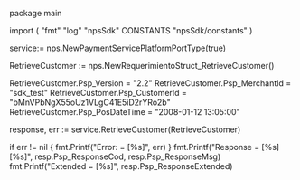 package main

import (
        "fmt"
        "log"
        "npsSdk"
        CONSTANTS "npsSdk/constants"
)

service:= nps.NewPaymentServicePlatformPortType(true)

RetrieveCustomer := nps.NewRequerimientoStruct_RetrieveCustomer()

RetrieveCustomer.Psp_Version = "2.2"
RetrieveCustomer.Psp_MerchantId = "sdk_test"
RetrieveCustomer.Psp_CustomerId = "bMnVPbNgX55oUz1VLgC41E5iD2rYRo2b"
RetrieveCustomer.Psp_PosDateTime = "2008-01-12 13:05:00"

response, err := service.RetrieveCustomer(RetrieveCustomer)

if err != nil {
    fmt.Printf("Error: = [%s]", err)
}
fmt.Printf("Response = [%s] [%s]", resp.Psp_ResponseCod, resp.Psp_ResponseMsg)
fmt.Printf("Extended = [%s]", resp.Psp_ResponseExtended)



